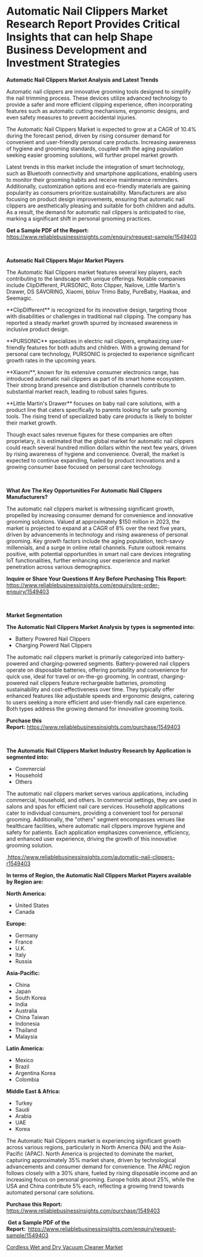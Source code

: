 <p><h1>Automatic Nail Clippers Market Research Report Provides Critical Insights that can help Shape Business Development and Investment Strategies</h1></p><p><strong>Automatic Nail Clippers Market Analysis and Latest Trends</strong></p>
<p><p>Automatic nail clippers are innovative grooming tools designed to simplify the nail trimming process. These devices utilize advanced technology to provide a safer and more efficient clipping experience, often incorporating features such as automatic cutting mechanisms, ergonomic designs, and even safety measures to prevent accidental injuries. </p><p>The Automatic Nail Clippers Market is expected to grow at a CAGR of 10.4% during the forecast period, driven by rising consumer demand for convenient and user-friendly personal care products. Increasing awareness of hygiene and grooming standards, coupled with the aging population seeking easier grooming solutions, will further propel market growth. </p><p>Latest trends in this market include the integration of smart technology, such as Bluetooth connectivity and smartphone applications, enabling users to monitor their grooming habits and receive maintenance reminders. Additionally, customization options and eco-friendly materials are gaining popularity as consumers prioritize sustainability. Manufacturers are also focusing on product design improvements, ensuring that automatic nail clippers are aesthetically pleasing and suitable for both children and adults. As a result, the demand for automatic nail clippers is anticipated to rise, marking a significant shift in personal grooming practices.</p></p>
<p><strong>Get a Sample PDF of the Report:&nbsp;</strong> <a href="https://www.reliablebusinessinsights.com/enquiry/request-sample/1549403?utm_campaign=2174&utm_medium=2&utm_source=Github&utm_content=ia&utm_term=08022025&utm_id=automatic-nail-clippers">https://www.reliablebusinessinsights.com/enquiry/request-sample/1549403</a></p>
<p>&nbsp;</p>
<p><strong>Automatic Nail Clippers Major Market Players</strong></p>
<p><p>The Automatic Nail Clippers market features several key players, each contributing to the landscape with unique offerings. Notable companies include ClipDifferent, PURSONIC, Roto Clipper, Nailove, Little Martin's Drawer, DS SAVORING, Xiaomi, bbluv Trimo Baby, PureBaby, Haakaa, and Seemagic. </p><p>**ClipDifferent** is recognized for its innovative design, targeting those with disabilities or challenges in traditional nail clipping. The company has reported a steady market growth spurred by increased awareness in inclusive product design. </p><p>**PURSONIC** specializes in electric nail clippers, emphasizing user-friendly features for both adults and children. With a growing demand for personal care technology, PURSONIC is projected to experience significant growth rates in the upcoming years.</p><p>**Xiaomi**, known for its extensive consumer electronics range, has introduced automatic nail clippers as part of its smart home ecosystem. Their strong brand presence and distribution channels contribute to substantial market reach, leading to robust sales figures.</p><p>**Little Martin's Drawer** focuses on baby nail care solutions, with a product line that caters specifically to parents looking for safe grooming tools. The rising trend of specialized baby care products is likely to bolster their market growth.</p><p>Though exact sales revenue figures for these companies are often proprietary, it is estimated that the global market for automatic nail clippers could reach several hundred million dollars within the next few years, driven by rising awareness of hygiene and convenience. Overall, the market is expected to continue expanding, fueled by product innovations and a growing consumer base focused on personal care technology.</p></p>
<p>&nbsp;</p>
<p><strong>What Are The Key Opportunities For Automatic Nail Clippers Manufacturers?</strong></p>
<p><p>The automatic nail clippers market is witnessing significant growth, propelled by increasing consumer demand for convenience and innovative grooming solutions. Valued at approximately $150 million in 2023, the market is projected to expand at a CAGR of 8% over the next five years, driven by advancements in technology and rising awareness of personal grooming. Key growth factors include the aging population, tech-savvy millennials, and a surge in online retail channels. Future outlook remains positive, with potential opportunities in smart nail care devices integrating IoT functionalities, further enhancing user experience and market penetration across various demographics.</p></p>
<p><strong>Inquire or Share Your Questions If Any Before Purchasing This Report:</strong> <a href="https://www.reliablebusinessinsights.com/enquiry/pre-order-enquiry/1549403?utm_campaign=2174&utm_medium=2&utm_source=Github&utm_content=ia&utm_term=08022025&utm_id=automatic-nail-clippers">https://www.reliablebusinessinsights.com/enquiry/pre-order-enquiry/1549403</a></p>
<p>&nbsp;</p>
<p><strong>Market Segmentation</strong></p>
<p><strong>The Automatic Nail Clippers Market Analysis by types is segmented into:</strong></p>
<p><ul><li>Battery Powered Nail Clippers</li><li>Charging Powerd Nail Clippers</li></ul></p>
<p><p>The automatic nail clippers market is primarily categorized into battery-powered and charging-powered segments. Battery-powered nail clippers operate on disposable batteries, offering portability and convenience for quick use, ideal for travel or on-the-go grooming. In contrast, charging-powered nail clippers feature rechargeable batteries, promoting sustainability and cost-effectiveness over time. They typically offer enhanced features like adjustable speeds and ergonomic designs, catering to users seeking a more efficient and user-friendly nail care experience. Both types address the growing demand for innovative grooming tools.</p></p>
<p><strong>Purchase this Report:&nbsp;</strong><a href="https://www.reliablebusinessinsights.com/purchase/1549403?utm_campaign=2174&utm_medium=2&utm_source=Github&utm_content=ia&utm_term=08022025&utm_id=automatic-nail-clippers">https://www.reliablebusinessinsights.com/purchase/1549403</a></p>
<p>&nbsp;</p>
<p><strong>The Automatic Nail Clippers Market Industry Research by Application is segmented into:</strong></p>
<p><ul><li>Commercial</li><li>Household</li><li>Others</li></ul></p>
<p><p>The automatic nail clippers market serves various applications, including commercial, household, and others. In commercial settings, they are used in salons and spas for efficient nail care services. Household applications cater to individual consumers, providing a convenient tool for personal grooming. Additionally, the "others" segment encompasses venues like healthcare facilities, where automatic nail clippers improve hygiene and safety for patients. Each application emphasizes convenience, efficiency, and enhanced user experience, driving the growth of this innovative grooming solution.</p></p>
<p><a href="https://www.reliablebusinessinsights.com/automatic-nail-clippers-r1549403?utm_campaign=2174&utm_medium=2&utm_source=Github&utm_content=ia&utm_term=08022025&utm_id=automatic-nail-clippers">&nbsp;https://www.reliablebusinessinsights.com/automatic-nail-clippers-r1549403</a></p>
<p><strong>In terms of Region, the Automatic Nail Clippers Market Players available by Region are:</strong></p>
<p>
    <p> <strong> North America: </strong>
        <ul>
            <li>United States</li>
            <li>Canada</li>
        </ul>
        </p> 
    <p> <strong> Europe: </strong>
        <ul>
            <li>Germany</li>
            <li>France</li>
            <li>U.K.</li>
            <li>Italy</li>
            <li>Russia</li>
        </ul>
        </p> 
    <p> <strong> Asia-Pacific: </strong>
        <ul>
            <li>China</li>
            <li>Japan</li>
            <li>South Korea</li>
            <li>India</li>
            <li>Australia</li>
            <li>China Taiwan</li>
            <li>Indonesia</li>
            <li>Thailand</li>
            <li>Malaysia</li>
        </ul>
        </p> 
    <p> <strong> Latin America: </strong>
        <ul>
            <li>Mexico</li>
            <li>Brazil</li>
            <li>Argentina Korea</li>
            <li>Colombia</li>
        </ul>
        </p> 
    <p> <strong> Middle East & Africa: </strong>
        <ul>
            <li>Turkey</li>
            <li>Saudi</li>
            <li>Arabia</li>
            <li>UAE</li>
            <li>Korea</li>
        </ul>
    </p>
    </p>
<p><p>The Automatic Nail Clippers market is experiencing significant growth across various regions, particularly in North America (NA) and the Asia-Pacific (APAC). North America is projected to dominate the market, capturing approximately 35% market share, driven by technological advancements and consumer demand for convenience. The APAC region follows closely with a 30% share, fueled by rising disposable income and an increasing focus on personal grooming. Europe holds about 25%, while the USA and China contribute 5% each, reflecting a growing trend towards automated personal care solutions.</p></p>
<p><strong>Purchase this Report: </strong><a href="https://www.reliablebusinessinsights.com/purchase/1549403?utm_campaign=2174&utm_medium=2&utm_source=Github&utm_content=ia&utm_term=08022025&utm_id=automatic-nail-clippers">https://www.reliablebusinessinsights.com/purchase/1549403</a></p>
<p>&nbsp;<strong>Get a Sample PDF of the Report:&nbsp;&nbsp;</strong><a href="https://www.reliablebusinessinsights.com/enquiry/request-sample/1549403?utm_campaign=2174&utm_medium=2&utm_source=Github&utm_content=ia&utm_term=08022025&utm_id=automatic-nail-clippers">https://www.reliablebusinessinsights.com/enquiry/request-sample/1549403</a></p>
<p><strong></strong></p>
<p><p><a href="https://github.com/rosamariarocque98/Market-Research-Report-List-1/blob/main/cordless-wet-and-dry-vacuum-cleaner-market.md?utm_campaign=2174&utm_medium=2&utm_source=Github&utm_content=ia&utm_term=08022025&utm_id=automatic-nail-clippers">Cordless Wet and Dry Vacuum Cleaner Market</a></p></p>